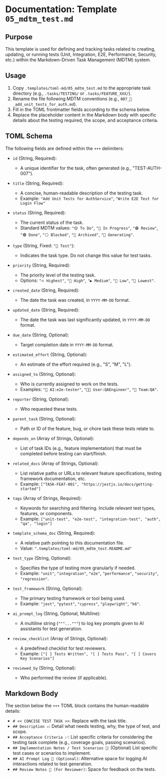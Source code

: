 # Documentation: Template `05_mdtm_test.md`

## Purpose

This template is used for defining and tracking tasks related to creating, updating, or running tests (Unit, Integration, E2E, Performance, Security, etc.) within the Markdown-Driven Task Management (MDTM) system.

## Usage

1.  Copy `.templates/toml-md/05_mdtm_test.md` to the appropriate task directory (e.g., `.tasks/TESTING/` or `.tasks/FEATURE_XXX/`).
2.  Rename the file following MDTM conventions (e.g., `007_🧪_add_unit_tests_for_auth.md`).
3.  Fill in the TOML frontmatter fields according to the schema below.
4.  Replace the placeholder content in the Markdown body with specific details about the testing required, the scope, and acceptance criteria.

## TOML Schema

The following fields are defined within the `+++` delimiters:

*   `id` (String, Required):
    *   A unique identifier for the task, often generated (e.g., "TEST-AUTH-007").

*   `title` (String, Required):
    *   A concise, human-readable description of the testing task.
    *   Example: `"Add Unit Tests for AuthService"`, `"Write E2E Test for Login Flow"`

*   `status` (String, Required):
    *   The current status of the task.
    *   Standard MDTM values: `"🟡 To Do"`, `"🔵 In Progress"`, `"🟣 Review"`, `"🟢 Done"`, `"⚪ Blocked"`, `"🧊 Archived"`, `"🤖 Generating"`.

*   `type` (String, Fixed: `"🧪 Test"`):
    *   Indicates the task type. Do not change this value for test tasks.

*   `priority` (String, Required):
    *   The priority level of the testing task.
    *   Options: `"🔥 Highest"`, `"🔼 High"`, `"▶️ Medium"`, `"🔽 Low"`, `"🧊 Lowest"`.

*   `created_date` (String, Required):
    *   The date the task was created, in `YYYY-MM-DD` format.

*   `updated_date` (String, Required):
    *   The date the task was last significantly updated, in `YYYY-MM-DD` format.

*   `due_date` (String, Optional):
    *   Target completion date in `YYYY-MM-DD` format.

*   `estimated_effort` (String, Optional):
    *   An estimate of the effort required (e.g., "S", "M", "L").

*   `assigned_to` (String, Optional):
    *   Who is currently assigned to work on the tests.
    *   Examples: `"🤖 AI:e2e-tester"`, `"🧑‍💻 User:QAEngineer"`, `"👥 Team:QA"`.

*   `reporter` (String, Optional):
    *   Who requested these tests.

*   `parent_task` (String, Optional):
    *   Path or ID of the feature, bug, or chore task these tests relate to.

*   `depends_on` (Array of Strings, Optional):
    *   List of task IDs (e.g., feature implementation) that must be completed before testing can start/finish.

*   `related_docs` (Array of Strings, Optional):
    *   List relative paths or URLs to relevant feature specifications, testing framework documentation, etc.
    *   Example: `["TASK-FEAT-001", "https://jestjs.io/docs/getting-started"]`

*   `tags` (Array of Strings, Required):
    *   Keywords for searching and filtering. Include relevant test types, features, or components.
    *   Example: `["unit-test", "e2e-test", "integration-test", "auth", "qa", "login"]`

*   `template_schema_doc` (String, Required):
    *   A relative path pointing to this documentation file.
    *   Value: `".templates/toml-md/05_mdtm_test.README.md"`

*   `test_type` (String, Optional):
    *   Specifies the type of testing more granularly if needed.
    *   Example: `"unit"`, `"integration"`, `"e2e"`, `"performance"`, `"security"`, `"regression"`.

*   `test_framework` (String, Optional):
    *   The primary testing framework or tool being used.
    *   Example: `"jest"`, `"pytest"`, `"cypress"`, `"playwright"`, `"k6"`.

*   `ai_prompt_log` (String, Optional, Multiline):
    *   A multiline string (`"""..."""`) to log key prompts given to AI assistants for test generation.

*   `review_checklist` (Array of Strings, Optional):
    *   A predefined checklist for test reviewers.
    *   Example: `["[ ] Tests Written", "[ ] Tests Pass", "[ ] Covers Key Scenarios"]`

*   `reviewed_by` (String, Optional):
    *   Who performed the review (if applicable).

## Markdown Body

The section below the `+++` TOML block contains the human-readable details:

*   `# << CONCISE TEST TASK >>`: Replace with the task title.
*   `## Description ✍️`: Detail what needs testing, why, the type of test, and scope.
*   `## Acceptance Criteria ✅`: List specific criteria for considering the testing task complete (e.g., coverage goals, passing scenarios).
*   `## Implementation Notes / Test Scenarios 📝`: (Optional) List specific test cases or scenarios to implement.
*   `## AI Prompt Log 🤖 (Optional)`: Alternative space for logging AI interactions related to test generation.
*   `## Review Notes 👀 (For Reviewer)`: Space for feedback on the tests.